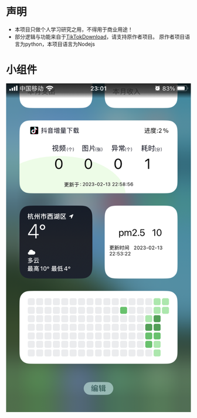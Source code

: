 # 声明
- 本项目只做个人学习研究之用，不得用于商业用途！
- 部分逻辑与功能来自于[TikTokDownload](https://github.com/Johnserf-Seed/TikTokDownload)，请支持原作者项目。
  原作者项目语言为python，本项目语言为Nodejs

# 小组件
<img src='./Assets/IMG_0414.PNG'></img>